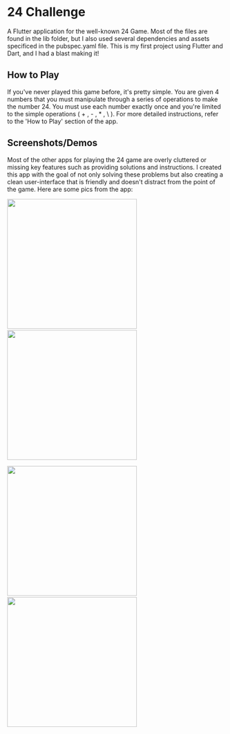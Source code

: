 # 24 Challenge

A Flutter application for the well-known 24 Game. Most of the files are found in the lib folder, but I also used several dependencies and assets specificed in the pubspec.yaml file. This is my first project using Flutter and Dart, and I had a blast making it!

## How to Play

If you've never played this game before, it's pretty simple. You are given 4 numbers that you must manipulate through a series of operations to make the number 24. You must use each number exactly once and you're limited to the simple operations ( \+ , \- , \* , \\ ). For more detailed instructions, refer to the 'How to Play' section of the app.

## Screenshots/Demos
Most of the other apps for playing the 24 game are overly cluttered or missing key features such as providing solutions and instructions. I created this app with the goal of not only solving these problems but also creating a clean user-interface that is friendly and doesn't distract from the point of the game. Here are some pics from the app:

<img src="https://github.com/john1000jk/twenty_four_game/raw/master/screenshots/home_page.png" width=300> &#8195; &#8195;
<img src="https://github.com/john1000jk/twenty_four_game/raw/master/screenshots/getting_started.png" width=300>

<img src="https://github.com/john1000jk/twenty_four_game/raw/master/screenshots/special_icons.png" width=300> &#8195; &#8195;
<img src="https://github.com/john1000jk/twenty_four_game/raw/master/screenshots/time_trial_ex.png" width=300>
